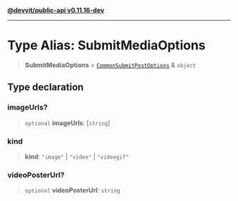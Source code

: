 [**@devvit/public-api v0.11.16-dev**](../../README.md)

---

# Type Alias: SubmitMediaOptions

> **SubmitMediaOptions** = [`CommonSubmitPostOptions`](CommonSubmitPostOptions.md) & `object`

## Type declaration

### imageUrls?

> `optional` **imageUrls**: \[`string`\]

### kind

> **kind**: `"image"` \| `"video"` \| `"videogif"`

### videoPosterUrl?

> `optional` **videoPosterUrl**: `string`
